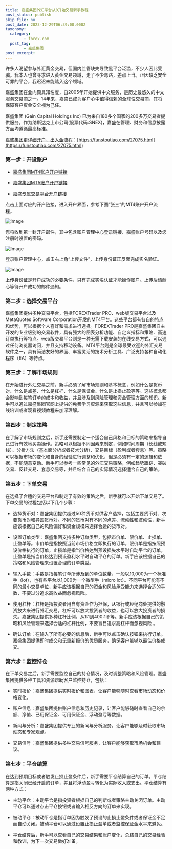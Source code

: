```yaml
---
title: 嘉盛集团外汇平台从0开始交易新手教程
post_status: publish
skip_file: no
post_date: 2023-12-29T06:39:00.000Z
taxonomy:
  category:
        - forex-com
  post_tag:
        - 嘉盛集团
post_excerpt: 
---
```

许多人渴望参与外汇黄金交易，但国内监管缺失导致黑平台泛滥，不少人因此受骗。我本人也曾寻求进入黄金交易领域，走了不少弯路，差点上当。正因缺乏安全可靠的平台，我迟迟未能踏入这个领域。

嘉盛集团在业内颇具知名度，自2005年开始提供中文服务，是历史最悠久的中文服务交易商之一。14年来，嘉盛已成为客户心中值得信赖的全球性交易商，其将保障客户资金安全视为己任。

嘉盛集团 (Gain Capital Holdings Inc) 已为来自180多个国家的200多万交易者提供服务。作为纳斯达克上市公司(股票代码:SNEX)，嘉盛在管理、财务和信息披露方面均遵循最高标准。

[嘉盛集团更详细开户，出入金流程](https://funstoutiao.com/27075.html)：[https://funstoutiao.com/27075.html](https://funstoutiao.com/27075.html)

### 第一步：开设账户

* [嘉盛集团MT4账户开户链接](https://s.ssgg.net/jsmt4)

* [嘉盛集团MT5账户开户链接](https://s.ssgg.net/jsmt5)

* [嘉盛专属交易平台开户链接](https://s.ssgg.net/js)

点击上面对应的开户链接，进入开户界面，参考下图“张三”的MT4账户开户流程。

![Image](https://prod-files-secure.s3.us-west-2.amazonaws.com/39ed1227-6d7d-4570-be36-9ccd4a2c4241/7a167aea-686b-400d-af59-4e18eb607a40/640.png?X-Amz-Algorithm=AWS4-HMAC-SHA256&X-Amz-Content-Sha256=UNSIGNED-PAYLOAD&X-Amz-Credential=ASIAZI2LB466U5P4SNMC%2F20250321%2Fus-west-2%2Fs3%2Faws4_request&X-Amz-Date=20250321T221308Z&X-Amz-Expires=3600&X-Amz-Security-Token=IQoJb3JpZ2luX2VjEFIaCXVzLXdlc3QtMiJGMEQCIEUugjbJyaXiuNoAQmKBm3W2EpOiL6wXIr%2F0z5fNV%2FdbAiA1oTwpG61qwyLGkfPV4hOW01bLxi0jcNH%2BqtYRyjXBCCqIBAir%2F%2F%2F%2F%2F%2F%2F%2F%2F%2F8BEAAaDDYzNzQyMzE4MzgwNSIMXy91Br6SENuYPlhJKtwDtAzWCGLEQJxw6BiYSypWP2rIRJgp%2Fbw4EQaZLryxWuNzq0fk3jJd5ea8ma10xr8Pw97HNp4rPghJhImPQc4GVk5nhSIxgBXIDmjFx5lzl3MzCyK%2FxtdVoN7BV%2BY%2FzjUZyI2sF2eQfRy0mJs3tWI5VjvlxFX%2F2EA8XPXvGs4AYF1619fvTopvtosfOeKsZA%2B%2FJwIgO%2BUFSwoYCFIvbOHGvcepjTijEuyBgnL0zdWeLp3UfuSrXMLCkjzY7kuLUMBvk%2FUe125ZhoPtUBc15CQqBY9FveW7woDUvePFuwNwwoJZY4J3nP7Aa3qcWZhqZAE7IjryQt8CYGKDXQD32By56yjd94dJjYHwpCwmxBVXtGEB4IfGew7DylgfjFMTLMs10xO7syaPkzEHutMiqySVQCK7TTyParirN0rscaEE9drILlb60tMFtVtqgsZIM47a86A8IEKjqo8QUdOLlJW09JMTvg%2BDnQNpcLa%2BjgTKRAOJsS4kB1lvRFpVvL23SyeoB0GH5FlG%2BemEMfwlyCTRLV0wfxSRBUnHz01nIBDAd0mAsMtu9WiG3K3hPxXm%2FCc1m3ov5SFGfRqDBkuBspSMngH%2BXjzfd1qBzZ0Huhsz5UXEmKeCErMSBG7neWMwkNr2vgY6pgHncvPJE9dUZaxA%2FOjiJ6PuXnAOyV%2FHgGtZ6v0bKA7RcLSM5ezTFWspWbHeK1MfPvlEFFl%2BDGWHlLkAPLE3eYtfTmGpcL3y%2FvqRiwo28gh%2BAWL0GEgSHgRuLoCl%2BoH4XVF81wvImTK7ogL2gxT8i9SiCKKQLnJf13R%2FIZW1DudjGIatXVXLsqBcUrD3DVbcwOXgha8iqQwQBPWazisNJXRc6NtUIatV&X-Amz-Signature=8314abf348d3ae483aa02e93bcf38c3a9a88046449af65e47093208f32e7615e&X-Amz-SignedHeaders=host&x-id=GetObject)

您将收到第一封开户邮件，其中包含账户管理中心登录链接、嘉盛账户号码以及您注册时设置的密码。

![Image](https://prod-files-secure.s3.us-west-2.amazonaws.com/39ed1227-6d7d-4570-be36-9ccd4a2c4241/eaa1c6b3-2877-4284-a0e1-530e222c27fb/image.png?X-Amz-Algorithm=AWS4-HMAC-SHA256&X-Amz-Content-Sha256=UNSIGNED-PAYLOAD&X-Amz-Credential=ASIAZI2LB466U5P4SNMC%2F20250321%2Fus-west-2%2Fs3%2Faws4_request&X-Amz-Date=20250321T221308Z&X-Amz-Expires=3600&X-Amz-Security-Token=IQoJb3JpZ2luX2VjEFIaCXVzLXdlc3QtMiJGMEQCIEUugjbJyaXiuNoAQmKBm3W2EpOiL6wXIr%2F0z5fNV%2FdbAiA1oTwpG61qwyLGkfPV4hOW01bLxi0jcNH%2BqtYRyjXBCCqIBAir%2F%2F%2F%2F%2F%2F%2F%2F%2F%2F8BEAAaDDYzNzQyMzE4MzgwNSIMXy91Br6SENuYPlhJKtwDtAzWCGLEQJxw6BiYSypWP2rIRJgp%2Fbw4EQaZLryxWuNzq0fk3jJd5ea8ma10xr8Pw97HNp4rPghJhImPQc4GVk5nhSIxgBXIDmjFx5lzl3MzCyK%2FxtdVoN7BV%2BY%2FzjUZyI2sF2eQfRy0mJs3tWI5VjvlxFX%2F2EA8XPXvGs4AYF1619fvTopvtosfOeKsZA%2B%2FJwIgO%2BUFSwoYCFIvbOHGvcepjTijEuyBgnL0zdWeLp3UfuSrXMLCkjzY7kuLUMBvk%2FUe125ZhoPtUBc15CQqBY9FveW7woDUvePFuwNwwoJZY4J3nP7Aa3qcWZhqZAE7IjryQt8CYGKDXQD32By56yjd94dJjYHwpCwmxBVXtGEB4IfGew7DylgfjFMTLMs10xO7syaPkzEHutMiqySVQCK7TTyParirN0rscaEE9drILlb60tMFtVtqgsZIM47a86A8IEKjqo8QUdOLlJW09JMTvg%2BDnQNpcLa%2BjgTKRAOJsS4kB1lvRFpVvL23SyeoB0GH5FlG%2BemEMfwlyCTRLV0wfxSRBUnHz01nIBDAd0mAsMtu9WiG3K3hPxXm%2FCc1m3ov5SFGfRqDBkuBspSMngH%2BXjzfd1qBzZ0Huhsz5UXEmKeCErMSBG7neWMwkNr2vgY6pgHncvPJE9dUZaxA%2FOjiJ6PuXnAOyV%2FHgGtZ6v0bKA7RcLSM5ezTFWspWbHeK1MfPvlEFFl%2BDGWHlLkAPLE3eYtfTmGpcL3y%2FvqRiwo28gh%2BAWL0GEgSHgRuLoCl%2BoH4XVF81wvImTK7ogL2gxT8i9SiCKKQLnJf13R%2FIZW1DudjGIatXVXLsqBcUrD3DVbcwOXgha8iqQwQBPWazisNJXRc6NtUIatV&X-Amz-Signature=182d193321cef0d6dbfa4527bf0a7e03fb2d65c0419fa8b5969a97099a0afdc9&X-Amz-SignedHeaders=host&x-id=GetObject)

登录账户管理中心，点击右上角“上传文件”，上传身份证正反面完成实名验证。

![Image](https://prod-files-secure.s3.us-west-2.amazonaws.com/39ed1227-6d7d-4570-be36-9ccd4a2c4241/54090639-09fc-46b4-a135-e0289f707147/image.png?X-Amz-Algorithm=AWS4-HMAC-SHA256&X-Amz-Content-Sha256=UNSIGNED-PAYLOAD&X-Amz-Credential=ASIAZI2LB466U5P4SNMC%2F20250321%2Fus-west-2%2Fs3%2Faws4_request&X-Amz-Date=20250321T221308Z&X-Amz-Expires=3600&X-Amz-Security-Token=IQoJb3JpZ2luX2VjEFIaCXVzLXdlc3QtMiJGMEQCIEUugjbJyaXiuNoAQmKBm3W2EpOiL6wXIr%2F0z5fNV%2FdbAiA1oTwpG61qwyLGkfPV4hOW01bLxi0jcNH%2BqtYRyjXBCCqIBAir%2F%2F%2F%2F%2F%2F%2F%2F%2F%2F8BEAAaDDYzNzQyMzE4MzgwNSIMXy91Br6SENuYPlhJKtwDtAzWCGLEQJxw6BiYSypWP2rIRJgp%2Fbw4EQaZLryxWuNzq0fk3jJd5ea8ma10xr8Pw97HNp4rPghJhImPQc4GVk5nhSIxgBXIDmjFx5lzl3MzCyK%2FxtdVoN7BV%2BY%2FzjUZyI2sF2eQfRy0mJs3tWI5VjvlxFX%2F2EA8XPXvGs4AYF1619fvTopvtosfOeKsZA%2B%2FJwIgO%2BUFSwoYCFIvbOHGvcepjTijEuyBgnL0zdWeLp3UfuSrXMLCkjzY7kuLUMBvk%2FUe125ZhoPtUBc15CQqBY9FveW7woDUvePFuwNwwoJZY4J3nP7Aa3qcWZhqZAE7IjryQt8CYGKDXQD32By56yjd94dJjYHwpCwmxBVXtGEB4IfGew7DylgfjFMTLMs10xO7syaPkzEHutMiqySVQCK7TTyParirN0rscaEE9drILlb60tMFtVtqgsZIM47a86A8IEKjqo8QUdOLlJW09JMTvg%2BDnQNpcLa%2BjgTKRAOJsS4kB1lvRFpVvL23SyeoB0GH5FlG%2BemEMfwlyCTRLV0wfxSRBUnHz01nIBDAd0mAsMtu9WiG3K3hPxXm%2FCc1m3ov5SFGfRqDBkuBspSMngH%2BXjzfd1qBzZ0Huhsz5UXEmKeCErMSBG7neWMwkNr2vgY6pgHncvPJE9dUZaxA%2FOjiJ6PuXnAOyV%2FHgGtZ6v0bKA7RcLSM5ezTFWspWbHeK1MfPvlEFFl%2BDGWHlLkAPLE3eYtfTmGpcL3y%2FvqRiwo28gh%2BAWL0GEgSHgRuLoCl%2BoH4XVF81wvImTK7ogL2gxT8i9SiCKKQLnJf13R%2FIZW1DudjGIatXVXLsqBcUrD3DVbcwOXgha8iqQwQBPWazisNJXRc6NtUIatV&X-Amz-Signature=153ddb223e15e5dde3c033367ae16c80d321028620a4c2cda70910cbf4389f58&X-Amz-SignedHeaders=host&x-id=GetObject)

上传身份证是开户成功的必要条件，只有完成实名认证才能操作账户。上传后请耐心等待开户成功的邮件通知。

### 第二步：选择交易平台

嘉盛集团提供多种交易平台，包括FOREXTrader PRO、web版交易平台以及MetaQuotes Software Corporation开发的MT4平台。这些平台都有各自的特点和优势，可以根据个人喜好和需求进行选择。FOREXTrader PRO是嘉盛集团自主开发的专业级别的交易软件，具有强大的图表分析功能、自定义指标和策略、高速订单执行等特点。web版交易平台则是一种无需下载安装的在线交易方式，可以通过任何浏览器访问，并且支持移动设备。MT4平台则是全球最受欢迎的外汇交易软件之一，具有简洁友好的界面、丰富灵活的技术分析工具、广泛支持各种自动化程序（EA）等特点。

### 第三步：了解市场规则

在开始进行外汇交易之前，新手必须了解市场规则和基本概念，例如什么是货币对、什么是点差、什么是杠杆、什么是保证金、什么是止损止盈等等。这些概念都会影响到每笔订单的成本和收益，并且涉及到风险管理和资金管理方面的知识。新手可以通过嘉盛集团官网上提供的免费学习资源来获取这些信息，并且可以参加在线培训或者观看视频教程来加深理解。

### 第四步：制定策略

在了解了市场规则之后，新手还需要制定一个适合自己风格和目标的策略来指导自己进行有效地买卖操作。策略可以根据不同因素来制定，例如时间周期（长线或短线）、分析方法（基本面分析或者技术分析）、交易目标（盈利或者套息）等。策略可以根据市场的变化和自身的经验进行调整和优化，但是必须有一定的逻辑和依据，不能随意变动。新手可以参考一些常见的外汇交易策略，例如趋势跟踪、突破交易、反转交易、套息交易等，并且结合自己的实际情况选择适合自己的策略。

### 第五步：下单交易

在选择了合适的交易平台和制定了有效的策略之后，新手就可以开始下单交易了。下单交易的过程包括以下几个步骤：

* 选择货币对：嘉盛集团提供超过50种货币对供客户选择，包括主要货币对、次要货币对和异国货币对。不同的货币对有不同的点差、流动性和波动性，新手应该根据自己的风险偏好和资金规模来选择合适的货币对。

* 设置订单类型：嘉盛集团支持多种订单类型，包括市价单、限价单、止损单、止盈单等。市价单是指按照当前市场价格立即执行的订单，限价单是指按照预设价格执行的订单，止损单是指当价格达到预设损失水平时自动平仓的订单，止盈单是指当价格达到预设盈利水平时自动平仓的订单。新手应该根据自己的策略和风险管理来设置合理的订单类型。

* 输入手数：手数是指每笔订单所涉及到的单位数量，一般以10,000为一个标准手（lot），也有些平台以1,000为一个微型手（micro lot）。不同平台可能有不同的最小交易单位，新手应该根据自己的资金和风险承受能力来选择合适的手数，不要过分追求高收益而忽视风险。

* 使用杠杆：杠杆是指投资者用自有资金作为担保，从银行或经纪商处提供的融资放大来进行外汇交易。杠杆可以放大投资者的收益，也可以放大投资者的损失。嘉盛集团提供多种杠杆比例，从1:1到400:1不等。新手应该根据自己的策略和风险管理来选择合适的杠杆比例，不要盲目追求高杠杆而忽视风险 。

* 确认订单：在输入了所有必要的信息后，新手可以点击确认按钮来执行订单。嘉盛集团提供即时成交和无重新报价的优质服务，确保客户能够以最佳价格成交。

### 第六步：监控持仓

在下单交易之后，新手需要监控自己的持仓情况，及时调整策略和风险管理。嘉盛集团提供多种工具和资源帮助客户监控持仓，包括：

* 实时报价：嘉盛集团提供实时报价和图表，让客户能够随时查看市场动态和价格变化。

* 账户信息：嘉盛集团提供账户信息和历史记录，让客户能够随时查看自己的余额、净值、已用保证金、可用保证金、浮动盈亏等数据。

* 新闻与分析：嘉盛集团提供专业的新闻与分析服务，让客户能够及时获取市场动态和专家观点。

* 交易信号：嘉盛集团提供多种交易信号服务，让客户能够获取市场机会和建议。

### 第七步：平仓结算

在达到预期目标或者触发止损止盈条件后，新手需要平仓结算自己的订单。平仓结算是指关闭已经开启的订单，并且将浮动盈亏转化为实际收入或支出。平仓结算有两种方式：

* 主动平仓：主动平仓是指投资者根据自己的判断或者策略主动关闭订单。主动平仓可以通过点击平仓按钮或者输入相反方向的订单来实现。

* 被动平仓：被动平仓是指订单因为触发了预设的止损止盈条件或者保证金不足而自动关闭。被动平仓可以通过设置止损止盈单或者监控保证金水平来避免。

* 平仓结算后，新手可以查看自己的交易结果和账户变化，总结自己的交易经验和教训，为下一次交易做好准备。